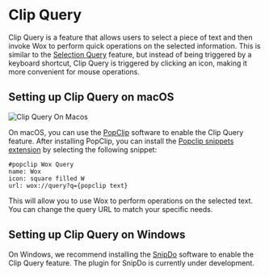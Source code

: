 # Clip Query

Clip Query is a feature that allows users to select a piece of text and then invoke Wox to perform quick operations on the selected information. This is similar to the [Selection
Query](selection_query.md) feature, but instead of being triggered by a keyboard shortcut, Clip Query is triggered by clicking an icon, making it more convenient for mouse
operations.

## Setting up Clip Query on macOS

![Clip Query On Macos](../images/popclip.png)

On macOS, you can use the [PopClip](https://www.popclip.app/) software to enable the Clip Query feature. After installing PopClip, you can install
the [Popclip snippets extension](https://www.popclip.app/dev/snippets) by
selecting the following snippet:

```
#popclip Wox Query
name: Wox
icon: square filled W
url: wox://query?q={popclip text}
```

This will allow you to use Wox to perform operations on the selected text. You can change the query URL to match your specific needs.

## Setting up Clip Query on Windows

On Windows, we recommend installing the [SnipDo](https://snipdo-app.com/) software to enable the Clip Query feature. The plugin for SnipDo is currently under development.